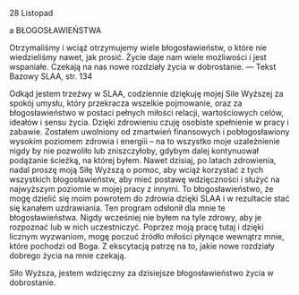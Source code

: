 28 Listopad

a
BŁOGOSŁAWIEŃSTWA

 Otrzymaliśmy i wciąż otrzymujemy wiele błogosławieństw, o które nie wiedzieliśmy nawet, jak prosić. Życie daje nam wiele możliwości i jest wspaniałe. Czekają na nas nowe rozdziały życia w dobrostanie. — Tekst Bazowy SLAA, str. 134

 Odkąd jestem trzeźwy w SLAA, codziennie dziękuję mojej Sile Wyższej za spokój umysłu, który przekracza wszelkie pojmowanie, oraz za błogosławieństwo w postaci pełnych miłości relacji, wartościowych celów, ideałów i sensu życia. Dzięki zdrowieniu czuję osobiste spełnienie w pracy i zabawie. Zostałem uwolniony od zmartwień finansowych i pobłogosławiony wysokim poziomem zdrowia i energiii – na to wszystko moje uzależnienie nigdy by nie pozwoliło lub zniszczyłoby, gdybym dalej kontynuował podążanie ścieżką, na której byłem. Nawet dzisiaj, po latach zdrowienia, nadal proszę moją Siłę Wyższą o pomoc, aby wciąż korzystać z tych wszystkich błogosławieństw, aby mieć postawę wdzięczności i służyć na najwyższym poziomie w mojej pracy z innymi. To błogosławieństwo, że mogę dzielić się moim powrotem do zdrowia dzięki SLAA i w rezultacie stać się kanałem uzdrawiania. Ten program odsłonił dla mnie te błogosławieństwa. Nigdy wcześniej nie byłem na tyle zdrowy, aby je rozpoznać lub w nich uczestniczyć. Poprzez moją pracę tutaj i dzięki licznym wyzwaniom, mogę poczuć źródło miłości płynące wewnątrz mnie, które pochodzi od Boga. Z ekscytacją patrzę na to, jakie nowe rozdziały dobrego życia na mnie czekają.

 Siło Wyższa, jestem wdzięczny za dzisiejsze błogosławieństwo życia w dobrostanie.
